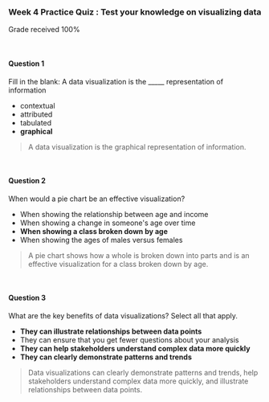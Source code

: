 <!--
* @Author: Surejya Suresh
-->

### Week 4 Practice Quiz : Test your knowledge on visualizing data
Grade received 100%

&nbsp;

#### Question 1
Fill in the blank: A data visualization is the _____ representation of information
* contextual
* attributed
* tabulated
* **graphical**
> A data visualization is the graphical representation of information.

&nbsp;

#### Question 2
When would a pie chart be an effective visualization?
* When showing the relationship between age and income
* When showing a change in someone's age over time
* **When showing a class broken down by age**
* When showing the ages of males versus females
> A pie chart shows how a whole is broken down into parts and is an effective visualization for a class broken down by age.

&nbsp;

#### Question 3
What are the key benefits of data visualizations? Select all that apply.
* **They can illustrate relationships between data points**
* They can ensure that you get fewer questions about your analysis
* **They can help stakeholders understand complex data more quickly**
* **They can clearly demonstrate patterns and trends**
> Data visualizations can clearly demonstrate patterns and trends, help stakeholders understand complex data more quickly, and illustrate relationships between data points.

&nbsp;
